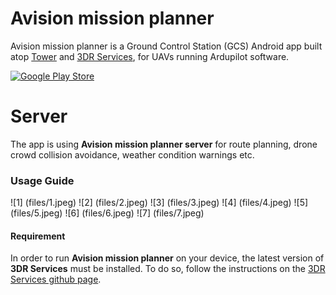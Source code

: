 # Avision mission planner

Avision mission planner is a Ground Control Station (GCS) Android app built atop [Tower](https://github.com/dronekit/dronekit-android) and [3DR Services](https://github.com/DroidPlanner/Tower), for UAVs running Ardupilot software. 

[![Google Play Store](https://developer.android.com/images/brand/en_app_rgb_wo_45.png)](https://play.google.com/store/apps/details?id=org.droidplanner.android)

# Server 

The app is using **Avision mission planner server** for route planning, drone crowd collision avoidance, weather condition warnings etc.  

### Usage Guide

![1] (files/1.jpeg)
![2] (files/2.jpeg)
![3] (files/3.jpeg)
![4] (files/4.jpeg)
![5] (files/5.jpeg)
![6] (files/6.jpeg)
![7] (files/7.jpeg)

#### Requirement
In order to run **Avision mission planner** on your device, the latest version of **3DR Services** must be installed.
To do so, follow the instructions on the [3DR Services github page](https://github.com/dronekit/dronekit-android).


